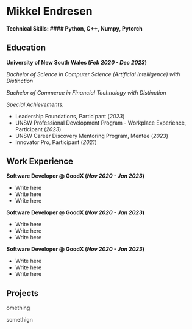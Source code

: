# Mikkel Endresen

#### Technical Skills: #### Python, C++, Numpy, Pytorch

## Education
**University of New South Wales  (_Feb 2020 - Dec 2023_)**

  _Bachelor of Science in Computer Science (Artificial Intelligence) with Distinction_
  
  _Bachelor of Commerce in Financial Technology with Distinction_
  
  _Special Achievements:_
  - Leadership Foundations, Participant  (_2023_)
  - UNSW Professional Development Program - Workplace Experience, Participant  (_2023_)
  - UNSW Career Discovery Mentoring Program, Mentee  (_2023_)
  - Innovator Pro, Participant  (_2021_)

## Work Experience

**Software Developer @ GoodX (_Nov 2020 - Jan 2023_)**
- Write here
- Write here
- Write here

**Software Developer @ GoodX (_Nov 2020 - Jan 2023_)**
- Write here
- Write here
- Write here


**Software Developer @ GoodX (_Nov 2020 - Jan 2023_)**
- Write here
- Write here
- Write here


## Projects
omething

somethign
